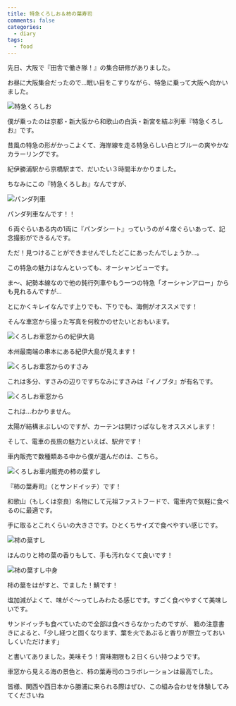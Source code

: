 ```yaml
---
title: 特急くろしお＆柿の葉寿司
comments: false
categories:
  - diary
tags:
  - food
---
```


先日、大阪で『田舎で働き隊！』の集合研修がありました。

お昼に大阪集合だったので…眠い目をこすりながら、特急に乗って大阪へ向かいました。

![特急くろしお][1]

僕が乗ったのは京都・新大阪から和歌山の白浜・新宮を結ぶ列車『特急くろしお』です。

昔風の特急の形がかっこよくて、海岸線を走る特急らしい白とブルーの爽やかなカラーリングです。

紀伊勝浦駅から京橋駅まで、だいたい３時間半かかりました。

ちなみにこの『特急くろしお』なんですが、

![パンダ列車][2]

パンダ列車なんです！！

６両ぐらいある内の1両に『パンダシート』っていうのが４席ぐらいあって、記念撮影ができるんです。

ただ！見つけることができませんでしたどこにあったんでしょうか…。

この特急の魅力はなんといっても、オーシャンビューです。

ま～、紀勢本線なので他の鈍行列車やもう一つの特急「オーシャンアロー」からも見れるんですが...

とにかくキレイなんです上りでも、下りでも、海側がオススメです！

そんな車窓から撮った写真を何枚かのせたいとおもいます。

![くろしお車窓からの紀伊大島][3]

本州最南端の串本にある紀伊大島が見えます！

![くろしお車窓からのすさみ][4]

これは多分、すさみの辺りですちなみにすさみは『イノブタ』が有名です。

![くろしお車窓から][5]

これは…わかりません。

太陽が結構まぶしいのですが、カーテンは開けっぱなしをオススメします！

そして、電車の長旅の魅力といえば、駅弁です！

車内販売で数種類ある中から僕が選んだのは、こちら。

![くろしお車内販売の柿の葉すし][6]

『柿の葉寿司』（とサンドイッチ）です！

和歌山（もしくは奈良）名物にして元祖ファストフードで、電車内で気軽に食べるのに最適です。

手に取るとこれくらいの大きさです。ひとくちサイズで食べやすい感じです。

![柿の葉すし][7]

ほんのりと柿の葉の香りもして、手も汚れなくて良いです！

![柿の葉すし中身][8]

柿の葉をはがすと、でました！鯖です！

塩加減がよくて、味がぐ～ってしみわたる感じです。すごく食べやすくて美味しいです。

サンドイッチも食べていたので全部は食べきらなかったのですが、
箱の注意書きによると、「少し経つと固くなります、葉を火であぶると香りが際立っておいしくいただけます」

と書いてありました。美味そう！賞味期限も２日くらい持つようです。

車窓から見える海の景色と、柿の葉寿司のコラボレーションは最高でした。

皆様、関西や西日本から勝浦に来られる際はぜひ、この組み合わせを体験してみてくださいね

[1]: /img/uploads/2009/11/kuroshio-express-1.jpg
[2]: /img/uploads/2009/11/kuroshio-express-2.jpg
[3]: /img/uploads/2009/11/kuroshio-express-3.jpg
[4]: /img/uploads/2009/11/kuroshio-express-4.jpg
[5]: /img/uploads/2009/11/kuroshio-express-5.jpg
[6]: /img/uploads/2009/11/kuroshio-express-6.jpg
[7]: /img/uploads/2009/11/kuroshio-express-7.jpg
[8]: /img/uploads/2009/11/kuroshio-express-8.jpg
